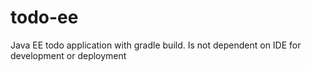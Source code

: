 # todo-ee
Java EE todo application with gradle build. Is not dependent on IDE for development or deployment
